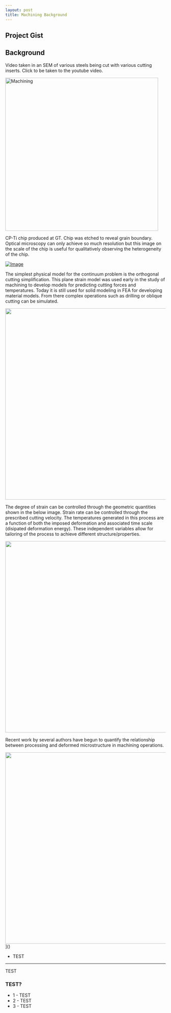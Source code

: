 ```yaml
---
layout: post
title: Machining Background
---
```


## Project Gist

## Background

Video taken in an SEM of various steels being cut with various cutting inserts. Click to be taken to the youtube video.

<a href="https://www.youtube.com/watch?v=mRuSYQ5Npek&list=UUEEF2Y1AykbUkp0LEk7IV4A
" target="_blank"><img src="https://i.ytimg.com/vi_webp/mRuSYQ5Npek/default.webp" 
alt="Machining" width="480"/></a>

CP-Ti chip produced at GT. Chip was etched to reveal grain boundary. Optical microscopy can only achieve so much resolution but this image on the scale of the chip is useful for qualitatively observing the heterogeneity of the chip.

[![Image](https://farm4.staticflickr.com/3891/15119720722_3b72b8854f_z.jpg)](https://www.flickr.com/photos/127308447@N06/15119720722/)

The simplest physical model for the continuum problem is the orthogonal cutting simplification. This plane strain model was used early in the study of machining to develop models for predicting cutting forces and temperatures. Today it is still used for solid modeling in FEA for developing material models. From there complex operations such as drilling or oblique cutting can be simulated.

[<img src="http://engineeronadisk.com/notes_manufact/images/cutting3.gif" width="600px" />](http://engineeronadisk.com/notes_manufact/images/cutting3.gif)

The degree of strain can be controlled through the geometric quantities shown in the below image. Strain rate can be controlled through the prescribed cutting velocity. The temperatures generated in this process are a function of both the imposed deformation and associated time scale (disipated deformation energy). These independent variables allow for tailoring of the process to achieve different structure/properties.

[<img src="http://engineeronadisk.com/V2/notes_manufacturing/engineeronadisk-19.gif" width="600px" />](http://engineeronadisk.com/V2/notes_manufacturing/engineeronadisk-19.gif)

Recent work by several authors have begun to quantify the relationship between processing and deformed microstructure in machining operations.

[<img src="http://ars.els-cdn.com/content/image/1-s2.0-S1359645409004807-gr4.jpg" width="600px" />](http://www.sciencedirect.com/science/article/pii/S1359645409004807)]()


* TEST

-----

TEST

### TEST?

* 1 - TEST
* 2 - TEST
* 3 - TEST
